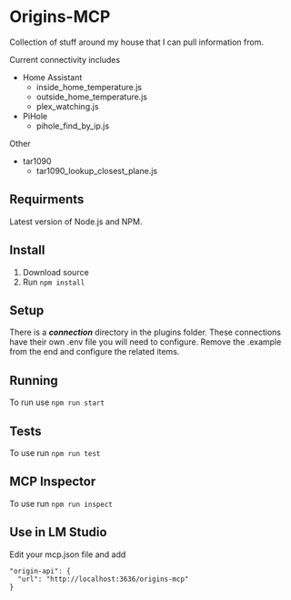 # Origins-MCP
Collection of stuff around my house that I can pull information from. 

Current connectivity includes
* Home Assistant
  * inside_home_temperature.js
  * outside_home_temperature.js
  * plex_watching.js
* PiHole
  * pihole_find_by_ip.js

Other
* tar1090
  * tar1090_lookup_closest_plane.js 


## Requirments
Latest version of Node.js and NPM.

## Install
1. Download source
2. Run ````npm install````

## Setup
There is a ***connection*** directory in the plugins folder. These connections have their own .env file you will need to configure. Remove the .example from the end and configure the related items.

## Running
To run use ````npm run start````

## Tests
To use run ````npm run test````

## MCP Inspector
To use run ````npm run inspect````

## Use in LM Studio
Edit your mcp.json file and add

    "origin-api": {
      "url": "http://localhost:3636/origins-mcp"
    }



